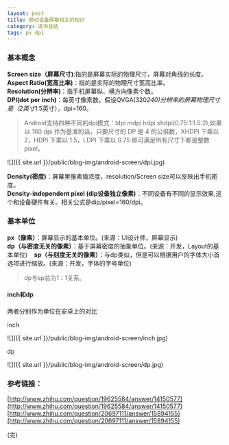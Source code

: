 ```yaml
---
layout: post
title: 移动设备屏幕相关的知识
category: 读书总结
tags: px dpi
---
```

### 基本概念

**Screen size（屏幕尺寸)**:指的是屏幕实际的物理尺寸，屏幕对角线的长度。  
**Aspect Ratio(宽高比率)**：指的是实际的物理尺寸宽高比率。  
**Resolution(分辨率)**：指手机屏幕纵、横方向像素个数。  
**DPI(dot per inch)**：每英寸像素数。假设QVGA(320*240)分辨率的屏幕物理尺寸是（2英寸*1.5英寸），dpi=160。
> Android支持四种不同的dpi模式：ldpi mdpi hdpi xhdpi(0.75:1:1.5:2),如果以 160 dpi 作为基准的话，只要尺寸的 DP 是 4 的公倍数，XHDPI 下乘以 2，HDPI 下乘以 1.5，LDPI 下乘以 0.75 即可满足所有尺寸下都是整数 pixel。   

![]({{ site.url }}/public/blog-img/android-screen/dpi.jpg)

**Density(密度)**：屏幕里像素值浓度，resolution/Screen size可以反映出手机密度。  
**Density-independent pixel (dip设备独立像素)**：不同设备有不同的显示效果,这个和设备硬件有关。相关公式是dip/pixel=160/dpi。   

### 基本单位
**px（像素）**：屏幕显示的基本单位。(来源：UI设计师，屏幕显示)     
**dp（与密度无关的像素）**：基于屏幕密度的抽象单位。(来源：开发，Layout的基本单位)      
**sp（与刻度无关的像素）**：与dp类似，但是可以根据用户的字体大小首选项进行缩放。(来源：开发，字体的字号单位)   
> dp与sp总为1：1关系。

#### inch和dp
两者分别作为单位在安卓上的对比

inch

![]({{ site.url }}/public/blog-img/android-screen/inch.jpg)

dp   

![]({{ site.url }}/public/blog-img/android-screen/dp.jpg)

### 参考链接：
[http://www.zhihu.com/question/19625584/answer/14150577](http://www.zhihu.com/question/19625584/answer/14150577)        
[http://www.zhihu.com/question/20697111/answer/15894155](http://www.zhihu.com/question/20697111/answer/15894155)     

(完)



